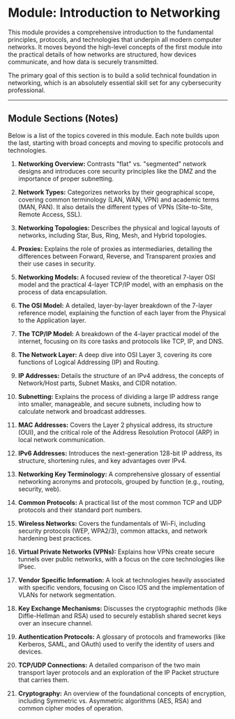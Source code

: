 
# Module: Introduction to Networking

This module provides a comprehensive introduction to the fundamental principles, protocols, and technologies that underpin all modern computer networks. It moves beyond the high-level concepts of the first module into the practical details of how networks are structured, how devices communicate, and how data is securely transmitted.

The primary goal of this section is to build a solid technical foundation in networking, which is an absolutely essential skill set for any cybersecurity professional.

---

## Module Sections (Notes)

Below is a list of the topics covered in this module. Each note builds upon the last, starting with broad concepts and moving to specific protocols and technologies.

1.  **Networking Overview:** Contrasts "flat" vs. "segmented" network designs and introduces core security principles like the DMZ and the importance of proper subnetting.

2.  **Network Types:** Categorizes networks by their geographical scope, covering common terminology (LAN, WAN, VPN) and academic terms (MAN, PAN). It also details the different types of VPNs (Site-to-Site, Remote Access, SSL).

3.  **Networking Topologies:** Describes the physical and logical layouts of networks, including Star, Bus, Ring, Mesh, and Hybrid topologies.

4.  **Proxies:** Explains the role of proxies as intermediaries, detailing the differences between Forward, Reverse, and Transparent proxies and their use cases in security.

5.  **Networking Models:** A focused review of the theoretical 7-layer OSI model and the practical 4-layer TCP/IP model, with an emphasis on the process of data encapsulation.

6.  **The OSI Model:** A detailed, layer-by-layer breakdown of the 7-layer reference model, explaining the function of each layer from the Physical to the Application layer.

7.  **The TCP/IP Model:** A breakdown of the 4-layer practical model of the internet, focusing on its core tasks and protocols like TCP, IP, and DNS.

8.  **The Network Layer:** A deep dive into OSI Layer 3, covering its core functions of Logical Addressing (IP) and Routing.

9.  **IP Addresses:** Details the structure of an IPv4 address, the concepts of Network/Host parts, Subnet Masks, and CIDR notation.

10. **Subnetting:** Explains the process of dividing a large IP address range into smaller, manageable, and secure subnets, including how to calculate network and broadcast addresses.

11. **MAC Addresses:** Covers the Layer 2 physical address, its structure (OUI), and the critical role of the Address Resolution Protocol (ARP) in local network communication.

12. **IPv6 Addresses:** Introduces the next-generation 128-bit IP address, its structure, shortening rules, and key advantages over IPv4.

13. **Networking Key Terminology:** A comprehensive glossary of essential networking acronyms and protocols, grouped by function (e.g., routing, security, web).

14. **Common Protocols:** A practical list of the most common TCP and UDP protocols and their standard port numbers.

15. **Wireless Networks:** Covers the fundamentals of Wi-Fi, including security protocols (WEP, WPA2/3), common attacks, and network hardening best practices.

16. **Virtual Private Networks (VPNs):** Explains how VPNs create secure tunnels over public networks, with a focus on the core technologies like IPsec.

17. **Vendor Specific Information:** A look at technologies heavily associated with specific vendors, focusing on Cisco IOS and the implementation of VLANs for network segmentation.

18. **Key Exchange Mechanisms:** Discusses the cryptographic methods (like Diffie-Hellman and RSA) used to securely establish shared secret keys over an insecure channel.

19. **Authentication Protocols:** A glossary of protocols and frameworks (like Kerberos, SAML, and OAuth) used to verify the identity of users and devices.

20. **TCP/UDP Connections:** A detailed comparison of the two main transport layer protocols and an exploration of the IP Packet structure that carries them.

21. **Cryptography:** An overview of the foundational concepts of encryption, including Symmetric vs. Asymmetric algorithms (AES, RSA) and common cipher modes of operation.
